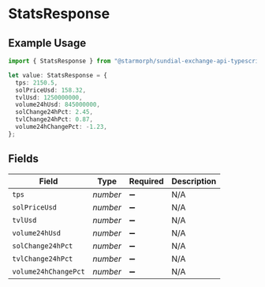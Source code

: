 # StatsResponse

## Example Usage

```typescript
import { StatsResponse } from "@starmorph/sundial-exchange-api-typescript/models/components";

let value: StatsResponse = {
  tps: 2150.5,
  solPriceUsd: 158.32,
  tvlUsd: 1250000000,
  volume24hUsd: 845000000,
  solChange24hPct: 2.45,
  tvlChange24hPct: 0.87,
  volume24hChangePct: -1.23,
};
```

## Fields

| Field                | Type                 | Required             | Description          |
| -------------------- | -------------------- | -------------------- | -------------------- |
| `tps`                | *number*             | :heavy_minus_sign:   | N/A                  |
| `solPriceUsd`        | *number*             | :heavy_minus_sign:   | N/A                  |
| `tvlUsd`             | *number*             | :heavy_minus_sign:   | N/A                  |
| `volume24hUsd`       | *number*             | :heavy_minus_sign:   | N/A                  |
| `solChange24hPct`    | *number*             | :heavy_minus_sign:   | N/A                  |
| `tvlChange24hPct`    | *number*             | :heavy_minus_sign:   | N/A                  |
| `volume24hChangePct` | *number*             | :heavy_minus_sign:   | N/A                  |